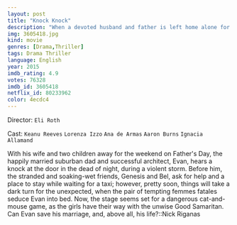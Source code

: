 ```yaml
---
layout: post
title: "Knock Knock"
description: "When a devoted husband and father is left home alone for the weekend, two stranded young women unexpectedly knock on his door for help. What starts out as a kind gesture results in a dangerous seduction and a deadly game of cat and mouse. A sexy new thriller from director Eli Roth and written for the screen by Eli Roth & Nicolás López & Guillermo Amoedo and story by Anthony Overman and Michael Ronald, KNOCK KNOCK stars Keanu Reeves as the family man who falls into temp.."
img: 3605418.jpg
kind: movie
genres: [Drama,Thriller]
tags: Drama Thriller 
language: English
year: 2015
imdb_rating: 4.9
votes: 76328
imdb_id: 3605418
netflix_id: 80233962
color: 4ecdc4
---
```

Director: `Eli Roth`  

Cast: `Keanu Reeves` `Lorenza Izzo` `Ana de Armas` `Aaron Burns` `Ignacia Allamand` 

With his wife and two children away for the weekend on Father's Day, the happily married suburban dad and successful architect, Evan, hears a knock at the door in the dead of night, during a violent storm. Before him, the stranded and soaking-wet friends, Genesis and Bel, ask for help and a place to stay while waiting for a taxi; however, pretty soon, things will take a dark turn for the unexpected, when the pair of tempting femmes fatales seduce Evan into bed. Now, the stage seems set for a dangerous cat-and-mouse game, as the girls have their way with the unwise Good Samaritan. Can Evan save his marriage, and, above all, his life?::Nick Riganas